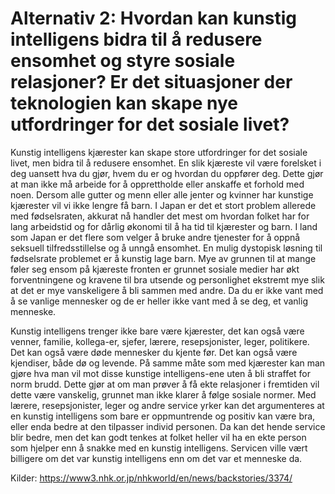 <!-- 300 ord -->

# Alternativ 2: Hvordan kan kunstig intelligens bidra til å redusere ensomhet og styre sosiale relasjoner? Er det situasjoner der teknologien kan skape nye utfordringer for det sosiale livet?

Kunstig intelligens kjærester kan skape store utfordringer for det sosiale livet, men bidra til å redusere ensomhet. En slik kjæreste vil være forelsket i deg uansett hva du gjør, hvem du er og hvordan du oppfører deg. Dette gjør at man ikke må arbeide for å opprettholde eller anskaffe et forhold med noen. Dersom alle gutter og menn eller alle jenter og kvinner har kunstige kjærester vil vi ikke lengre få barn. I Japan er det et stort problem allerede med fødselsraten, akkurat nå handler det mest om hvordan folket har for lang arbeidstid og for dårlig økonomi til å ha tid til kjærester og barn. I land som Japan er det flere som velger å bruke andre tjenester for å oppnå seksuell tilfredsstillelse og å unngå ensomhet. En mulig dystopisk løsning til fødselsrate problemet er å kunstig lage barn. Mye av grunnen til at mange føler seg ensom på kjæreste fronten er grunnet sosiale medier har økt forventningene og kravene til bra utsende og personlighet ekstremt mye slik at det er mye vanskeligere å bli sammen med andre. Da du er ikke vant med å se vanlige mennesker og de er heller ikke vant med å se deg, et vanlig menneske.

Kunstig intelligens trenger ikke bare være kjærester, det kan også være venner, familie, kollega-er, sjefer, lærere, resepsjonister, leger, politikere. Det kan også være døde mennesker du kjente før. Det kan også være kjendiser, både dø og levende. På samme måte som med kjærester kan man gjøre hva man vil mot disse kunstige intelligens-ene uten å bli straffet for norm brudd. Dette gjør at om man prøver å få ekte relasjoner i fremtiden vil dette være vanskelig, grunnet man ikke klarer å følge sosiale normer. Med lærere, resepsjonister, leger og andre service yrker kan det argumenteres at en kunstig intelligens som bare er oppmuntrende og positiv kan være bra, eller enda bedre at den tilpasser individ personen. Da kan det hende service blir bedre, men det kan godt tenkes at folket heller vil ha en ekte person som hjelper enn å snakke med en kunstig intelligens. Servicen ville vært billigere om det var kunstig intelligens enn om det var et menneske da.

Kilder:
https://www3.nhk.or.jp/nhkworld/en/news/backstories/3374/
